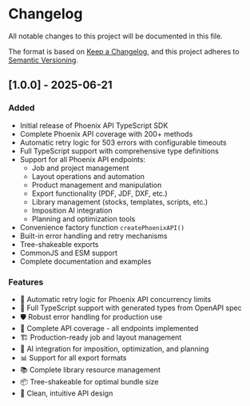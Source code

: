 # Changelog

All notable changes to this project will be documented in this file.

The format is based on [Keep a Changelog](https://keepachangelog.com/en/1.0.0/),
and this project adheres to [Semantic Versioning](https://semver.org/spec/v2.0.0.html).

## [1.0.0] - 2025-06-21

### Added
- Initial release of Phoenix API TypeScript SDK
- Complete Phoenix API coverage with 200+ methods
- Automatic retry logic for 503 errors with configurable timeouts
- Full TypeScript support with comprehensive type definitions
- Support for all Phoenix API endpoints:
  - Job and project management
  - Layout operations and automation
  - Product management and manipulation
  - Export functionality (PDF, JDF, DXF, etc.)
  - Library management (stocks, templates, scripts, etc.)
  - Imposition AI integration
  - Planning and optimization tools
- Convenience factory function `createPhoenixAPI()`
- Built-in error handling and retry mechanisms
- Tree-shakeable exports
- CommonJS and ESM support
- Complete documentation and examples

### Features
- 🔄 Automatic retry logic for Phoenix API concurrency limits
- 📝 Full TypeScript support with generated types from OpenAPI spec
- 🛡️ Robust error handling for production use
- 🎯 Complete API coverage - all endpoints implemented
- 🏗️ Production-ready job and layout management
- 🤖 AI integration for imposition, optimization, and planning
- 📊 Support for all export formats
- 📚 Complete library resource management
- 📦 Tree-shakeable for optimal bundle size
- 🎨 Clean, intuitive API design